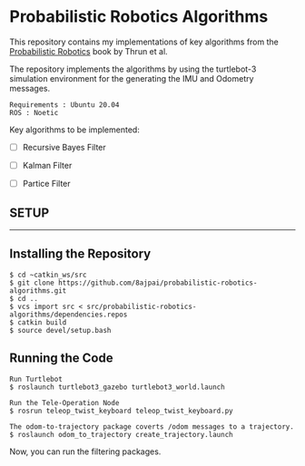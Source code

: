 # Probabilistic Robotics Algorithms

This repository contains my implementations of key algorithms from the [Probabilistic Robotics](http://robots.stanford.edu/probabilistic-robotics/) book by Thrun et al.

The repository implements the algorithms by using the turtlebot-3 simulation environment for the generating the IMU and Odometry messages.    
```
Requirements : Ubuntu 20.04  
ROS : Noetic
```
Key algorithms to be implemented:

- [ ] Recursive Bayes Filter
- [ ] Kalman Filter
- [ ] Partice Filter  


## SETUP
---

## Installing the Repository
```
$ cd ~catkin_ws/src
$ git clone https://github.com/8ajpai/probabilistic-robotics-algorithms.git
$ cd ..
$ vcs import src < src/probabilistic-robotics-algorithms/dependencies.repos
$ catkin build
$ source devel/setup.bash
```

## Running the Code
```
Run Turtlebot 
$ roslaunch turtlebot3_gazebo turtlebot3_world.launch

Run the Tele-Operation Node 
$ rosrun teleop_twist_keyboard teleop_twist_keyboard.py

The odom-to-trajectory package coverts /odom messages to a trajectory.
$ roslaunch odom_to_trajectory create_trajectory.launch
```

Now, you can run the filtering packages.